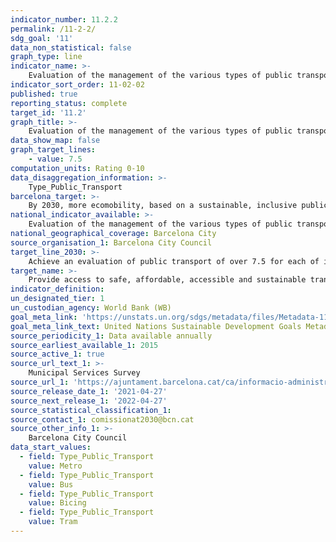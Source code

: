 ```yaml
---
indicator_number: 11.2.2
permalink: /11-2-2/
sdg_goal: '11'
data_non_statistical: false
graph_type: line
indicator_name: >-
    Evaluation of the management of the various types of public transport by the people who use them: Metro, tram, bus and Bicing
indicator_sort_order: 11-02-02
published: true
reporting_status: complete
target_id: '11.2'
graph_title: >-
    Evaluation of the management of the various types of public transport by the people who use them: Metro, tram, bus and Bicing
data_show_map: false
graph_target_lines:
    - value: 7.5
computation_units: Rating 0-10
data_disaggregation_information: >-
    Type_Public_Transport
barcelona_target: >-
    By 2030, more ecomobility, based on a sustainable, inclusive public transport system of the highest quality
national_indicator_available: >-
    Evaluation of the management of the various types of public transport by the people who use them: Metro, tram, bus and Bicing
national_geographical_coverage: Barcelona City
source_organisation_1: Barcelona City Council
target_line_2030: >-
    Achieve an evaluation of public transport of over 7.5 for each of its types (metro, tram, bus and Bicing)
target_name: >-
    Provide access to safe, affordable, accessible and sustainable transport systems for all, improving road safety, notably by expanding public transport, with special attention to the needs of those in vulnerable situations, women, children, persons with disabilities and older persons
indicator_definition:
un_designated_tier: 1
un_custodian_agency: World Bank (WB)
goal_meta_link: 'https://unstats.un.org/sdgs/metadata/files/Metadata-11-02-01.pdf'
goal_meta_link_text: United Nations Sustainable Development Goals Metadata (pdf 894kB)
source_periodicity_1: Data available annually
source_earliest_available_1: 2015
source_active_1: true
source_url_text_1: >-
    Municipal Services Survey
source_url_1: 'https://ajuntament.barcelona.cat/ca/informacio-administrativa/registre-enquestes-i-estudis-opinio'
source_release_date_1: '2021-04-27'
source_next_release_1: '2022-04-27'
source_statistical_classification_1: 
source_contact_1: comissionat2030@bcn.cat
source_other_info_1: >-
    Barcelona City Council
data_start_values: 
  - field: Type_Public_Transport
    value: Metro
  - field: Type_Public_Transport  
    value: Bus
  - field: Type_Public_Transport
    value: Bicing
  - field: Type_Public_Transport
    value: Tram
---
```

